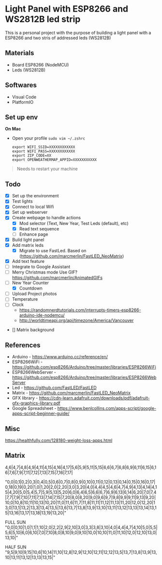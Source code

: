 # Light Panel with ESP8266 and WS2812B led strip
This is a personal project with the purpose of building a light panel with a ESP8266 and two stris of addressed leds (WS2812B)

## Materials
- Board ESP8266 (NodeMCU)
- Leds (WS2812B)

## Softwares
- Visual Code
- PlatformIO

## Set up env

**On Mac**
- Open your profile `sudo vim ~/.zshrc`
    ```
    export WIFI_SSID=XXXXXXXXXXXX
    export WIFI_PASS=XXXXXXXXXXXX
    export ZIP_CODE=XX
    export OPENWEATHERMAP_APPID=XXXXXXXXXXX
    ```
 > Needs to restart your machine

## Todo
- [x] Set up the environment
- [x] Test lights
- [x] Connect to local Wifi
- [x] Set up webserver
- [x] Create webpage to handle actions
  - [x] Mod selector (Text, New Year, Test Leds (default), etc)
  - [x] Read text sequence
  - [ ] Enhance page
- [x] Build light panel
- [x] Add matrix leds
   - [x] Migrate to use FastLed. Based on (https://github.com/marcmerlin/FastLED_NeoMatrix)
- [x] Add text feature
- [ ] Integrate to Google Assistant
- [ ] Merry Christmas mode
    Use GIF? https://github.com/marcmerlin/AnimatedGIFs
- [ ] New Year Counter
    - [x] Countdown
- [ ] Upload Project photos
- [ ] Temperature
- [ ] Clock
   - https://randomnerdtutorials.com/interrupts-timers-esp8266-arduino-ide-nodemcu/
   - http://worldtimeapi.org/api/timezone/America/Vancouver
- [] Matrix background

## References
- Arduino - https://www.arduino.cc/reference/en/
- ESP8266WiFi - https://github.com/esp8266/Arduino/tree/master/libraries/ESP8266WiFi
- ESP8266WebServer - https://github.com/esp8266/Arduino/tree/master/libraries/ESP8266WebServer
- Led - https://github.com/FastLED/FastLED
- Matrix - https://github.com/marcmerlin/FastLED_NeoMatrix
- GFX library - https://cdn-learn.adafruit.com/downloads/pdf/adafruit-gfx-graphics-library.pdf
- Google Spreadsheet - https://www.benlcollins.com/apps-script/google-apps-script-beginner-guide/


## Misc
https://healthfully.com/128180-weight-loss-apps.html

## Matrix

4,6|4,7|4,8|4,9|4,11|4,15|4,16|4,17|5,6|5,9|5,11|5,15|6,6|6,7|6,8|6,9|6,11|6,15|6,16|7,6|7,9|7,11|7,12|7,13|7,15|7,16|7,17|

"0,0|0,1|0,2|0,3|0,4|0,5|0,6|0,7|0,8|0,9|0,10|0,11|0,12|0,13|0,14|0,15|0,16|0,17|0,18|0,19|0,20|1,0|1,20|2,0|2,20|3,0|3,20|4,0|4,4|4,5|4,6|4,7|4,9|4,13|4,14|4,15|4,20|5,0|5,4|5,7|5,9|5,13|5,20|6,0|6,4|6,5|6,6|6,7|6,9|6,13|6,14|6,20|7,0|7,4|7,7|7,9|7,10|7,11|7,13|7,14|7,15|7,20|8,0|8,20|9,0|9,6|9,7|9,8|9,9|9,11|9,13|9,20|10,0|10,8|10,11|10,13|10,20|11,0|11,6|11,7|11,8|11,11|11,12|11,13|11,20|12,0|12,20|13,0|13,1|13,2|13,3|13,4|13,5|13,6|13,7|13,8|13,9|13,10|13,11|13,12|13,13|13,14|13,15|13,16|13,17|13,18|13,19|13,20|"

FULL SUN
"0,0|0,10|1,0|1,1|1,10|2,0|2,2|2,9|2,10|3,0|3,3|3,8|3,10|4,0|4,4|4,7|4,10|5,0|5,5|5,6|5,10|6,0|6,10|7,0|7,10|8,0|8,10|9,0|9,10|10,0|10,10|11,0|11,10|12,0|12,10|13,0|13,10|"

HALF SUN
"9,5|9,10|9,15|10,6|10,14|11,10|12,8|12,9|12,10|12,11|12,12|13,5|13,7|13,8|13,9|13,10|13,11|13,12|13,13|13,15|"